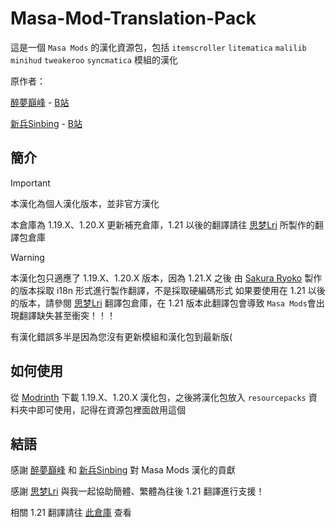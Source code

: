 # Masa-Mod-Translation-Pack

這是一個 `Masa Mods` 的漢化資源包，包括 `itemscroller` `litematica` `malilib` `minihud` `tweakeroo` `syncmatica` 模組的漢化

原作者：

[醉夢巔峰](mailto:893136473@qq.com) - [B站](https://space.bilibili.com/13205801) 

[新兵Sinbing](https://github.com/Sinbing) - [B站](https://space.bilibili.com/1446187)

## 簡介

> [!IMPORTANT]
> 本漢化為個人漢化版本，並非官方漢化

本倉庫為 1.19.X、1.20.X 更新補充倉庫，1.21 以後的翻譯請往 [思梦Lri](https://github.com/DreamingLri/masa-mods-chinese) 所製作的翻譯包倉庫

> [!WARNING]  
> 本漢化包只適應了 1.19.X、1.20.X 版本，因為 1.21.X 之後 由 [Sakura Ryoko](https://github.com/sakura-ryoko) 製作的版本採取 i18n 形式進行製作翻譯，不是採取硬編碼形式
> 如果要使用在 1.21 以後的版本，請參閱 [思梦Lri](https://github.com/DreamingLri/masa-mods-chinese) 翻譯包倉庫，在 1.21 版本此翻譯包會導致 `Masa Mods`會出現翻譯缺失甚至衝突！！！
> 
> 有漢化錯誤多半是因為您沒有更新模組和漢化包到最新版(

## 如何使用

從 [Modrinth](https://modrinth.com/resourcepack/masa-mod-translationpack/versions) 下載 1.19.X、1.20.X 漢化包，之後將漢化包放入 `resourcepacks` 資料夾中即可使用，記得在資源包裡面啟用這個

## 結語

感謝 [醉夢巔峰](mailto:893136473@qq.com) 和 [新兵Sinbing](https://github.com/Sinbing) 對 Masa Mods 漢化的貢獻

感謝 [思梦Lri](https://github.com/DreamingLri) 與我一起協助簡體、繁體為往後 1.21 翻譯進行支援！

相關 1.21 翻譯請往 [此倉庫](https://github.com/DreamingLri/masa-mods-chinese) 查看
